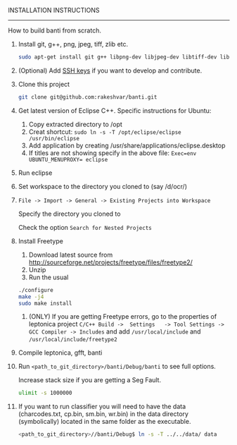 INSTALLATION INSTRUCTIONS
------------ ------------

How to build banti from scratch.

1. Install git, g++, png, jpeg, tiff, zlib etc.
	```sh
	sudo apt-get install git g++ libpng-dev libjpeg-dev libtiff-dev libz-dev
	```

1. (Optional) Add [SSH keys](https://help.github.com/articles/generating-ssh-keys) if you want to develop and contribute.

1. Clone this project
	```sh
	git clone git@github.com:rakeshvar/banti.git
	```

1. Get latest version of Eclipse C++. Specific instructions for Ubuntu:
	1. Copy extracted directory to /opt
	1. Creat shortcut: ```sudo ln -s -T /opt/eclipse/eclipse /usr/bin/eclipse```
	1. Add application by creating /usr/share/applications/eclipse.desktop
	1. If titles are not showing specify in the above file: ```Exec=env UBUNTU_MENUPROXY= eclipse```

1. Run eclipse

1. Set workspace to the directory you cloned to (say /d/ocr/)

1. ```File -> Import -> General -> Existing Projects into Workspace```

	Specify the directory you cloned to 
	
	Check the option ```Search for Nested Projects```

1. Install Freetype
	1. Download latest source from http://sourceforge.net/projects/freetype/files/freetype2/
	1. Unzip 
	1. Run the usual
	```sh
	./configure
	make -j4 
	sudo make install
	```
	1. (ONLY) If you are getting Freetype errors, go to the properties of leptonica project ```C/C++ Build ->  Settings   -> Tool Settings -> GCC Compiler -> Includes``` and add ```/usr/local/include``` and ```/usr/local/include/freetype2```

1. Compile leptonica, gfft, banti

1. Run ```<path_to_git_directory>/banti/Debug/banti``` to see full options. 

	Increase stack size if you are getting a Seg Fault. 
	```sh
	ulimit -s 1000000
	```

1. If you want to run classifier you will need to have the data (charcodes.txt, cp.bin, sm.bin, wr.bin) in the data directory (symbolically) located in the same folder as the executable. 
	```sh
	<path_to_git_directory>//banti/Debug$ ln -s -T ../../data/ data
	```
